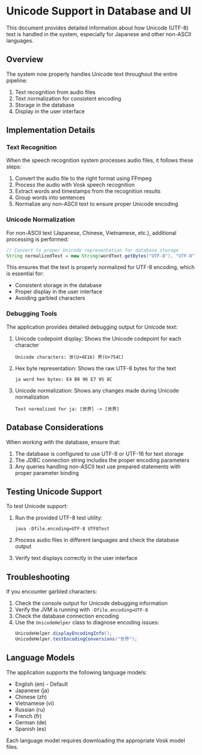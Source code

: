 # Unicode Support in Database and UI

This document provides detailed information about how Unicode (UTF-8) text is handled in the system, especially for Japanese and other non-ASCII languages.

## Overview

The system now properly handles Unicode text throughout the entire pipeline:
1. Text recognition from audio files
2. Text normalization for consistent encoding
3. Storage in the database
4. Display in the user interface

## Implementation Details

### Text Recognition

When the speech recognition system processes audio files, it follows these steps:

1. Convert the audio file to the right format using FFmpeg
2. Process the audio with Vosk speech recognition
3. Extract words and timestamps from the recognition results
4. Group words into sentences
5. Normalize any non-ASCII text to ensure proper Unicode encoding

### Unicode Normalization

For non-ASCII text (Japanese, Chinese, Vietnamese, etc.), additional processing is performed:

```java
// Convert to proper Unicode representation for database storage
String normalizedText = new String(wordText.getBytes("UTF-8"), "UTF-8");
```

This ensures that the text is properly normalized for UTF-8 encoding, which is essential for:
- Consistent storage in the database
- Proper display in the user interface
- Avoiding garbled characters

### Debugging Tools

The application provides detailed debugging output for Unicode text:

1. Unicode codepoint display: Shows the Unicode codepoint for each character
   ```
   Unicode characters: 世(U+4E16) 界(U+754C)
   ```

2. Hex byte representation: Shows the raw UTF-8 bytes for the text
   ```
   ja word hex bytes: E4 B8 96 E7 95 8C
   ```

3. Unicode normalization: Shows any changes made during Unicode normalization
   ```
   Text normalized for ja: [世界] -> [世界]
   ```

## Database Considerations

When working with the database, ensure that:

1. The database is configured to use UTF-8 or UTF-16 for text storage
2. The JDBC connection string includes the proper encoding parameters
3. Any queries handling non-ASCII text use prepared statements with proper parameter binding

## Testing Unicode Support

To test Unicode support:

1. Run the provided UTF-8 test utility:
   ```
   java -Dfile.encoding=UTF-8 UTF8Test
   ```

2. Process audio files in different languages and check the database output

3. Verify text displays correctly in the user interface

## Troubleshooting

If you encounter garbled characters:

1. Check the console output for Unicode debugging information
2. Verify the JVM is running with `-Dfile.encoding=UTF-8`
3. Check the database connection encoding
4. Use the `UnicodeHelper` class to diagnose encoding issues:
   ```java
   UnicodeHelper.displayEncodingInfo();
   UnicodeHelper.testEncodingConversions("世界");
   ```

## Language Models

The application supports the following language models:

- English (en) - Default
- Japanese (ja)
- Chinese (zh)
- Vietnamese (vi)
- Russian (ru)
- French (fr)
- German (de)
- Spanish (es)

Each language model requires downloading the appropriate Vosk model files.
